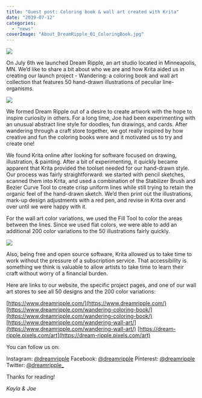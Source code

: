 ```yaml
---
title: "Guest post: Coloring book & wall art created with Krita"
date: "2019-07-12"
categories: 
  - "news"
coverImage: "About_DreamRipple_01_ColoringBook.jpg"
---
```


![](/images/posts/2019/About_DreamRipple_01_ColoringBook.jpg)

On July 6th we launched Dream Ripple, an art studio located in Minneapolis, MN. We’d like to share a bit about who we are and how Krita aided us in creating our launch project - Wandering: a coloring book and wall art collection that features 50 hand-drawn illustrations of peculiar line-organisms.

![](/images/posts/2019/Wandering_ColoringBook_01_Book.jpg)

We formed Dream Ripple out of a desire to create artwork with the hope to inspire curiosity in others. For a long time, Joe had been experimenting with an unusual abstract line style for doodles, fun drawings, and cards. After wandering through a craft store together, we got really inspired by how creative and fun the coloring books were and it motivated us to try and create one!

We found Krita online after looking for software focused on drawing, illustration, & painting. After a bit of experimenting, it quickly became apparent that Krita provided the toolset needed for our hand-drawn style. Our process was fairly straightforward: we started with pencil sketches, scanned them into Krita, and used a combination of the Stabilizer Brush and Bezier Curve Tool to create crisp uniform lines while still trying to retain the organic feel of the hand-drawn sketch. We’d then print out the illustrations, mark-up design adjustments with a red pen, and revise in Krita over and over until we were happy with it.

For the wall art color variations, we used the Fill Tool to color the areas between the lines. Since we used flat colors, we were able to add an additional 200 color variations to the 50 illustrations fairly quickly.

![](/images/posts/2019/Wandering_WallArt_01_WallArt.jpg)

Also, being free and open source software, Krita allowed us to take time to work without the pressure of a subscription service. That accessibility is something we think is valuable to allow artists to take time to learn their craft without worry of a financial burden.

Here are links to our website, the specific project pages, and one of our wall art stores to see all 50 designs and the 200 color variations:

[https://www.dreamripple.com/](https://www.dreamripple.com/) [https://www.dreamripple.com/wandering-coloring-book/](https://www.dreamripple.com/wandering-coloring-book/) [https://www.dreamripple.com/wandering-wall-art/](https://www.dreamripple.com/wandering-wall-art/) [https://dream-ripple.pixels.com/art](https://dream-ripple.pixels.com/art)

You can follow us on:

Instagram: [@dreamripple](https://www.instagram.com/dreamripple/) Facebook: [@dreamripple](https://www.facebook.com/dreamripple) Pinterest: [@dreamripple](https://www.pinterest.com/dreamripple/) Twitter: [@dreamripple_](https://www.twitter.com/dreamripple_)

Thanks for reading!

_Kayla & Joe_
